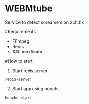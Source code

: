 # WEBMtube
Service to detect screamers on 2ch.hk

#Requirements
* FFmpeg
* Redis
* SSL certificate

#How to start
1. Start redis server
```
redis-server
```

2. Start app using honcho
```
honcho start
```
